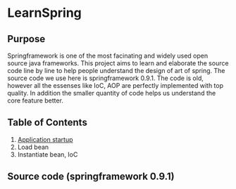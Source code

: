 # LearnSpring

## Purpose
Springframework is one of the most facinating and widely used open source java frameworks. This project aims to learn and elaborate the source code line by line to help people understand the design of art of spring. The source code we use here is springframework 0.9.1. The code is old, however all the essenses like IoC, AOP are perfectly implemented with top quality. In addition the smaller quantity of code helps us understand the core feature better. 

## Table of Contents
1. [Application startup](documents/startup.md)
2. Load bean
3. Instantiate bean, IoC


## Source code (springframework 0.9.1)
